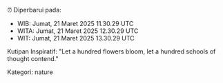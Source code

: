 ⏰ Diperbarui pada:
- WIB: Jumat, 21 Maret 2025 11.30.29 UTC
- WITA: Jumat, 21 Maret 2025 12.30.29 UTC
- WIT: Jumat, 21 Maret 2025 13.30.29 UTC

Kutipan Inspiratif:
"Let a hundred flowers bloom, let a hundred schools of thought contend."


Kategori: nature

